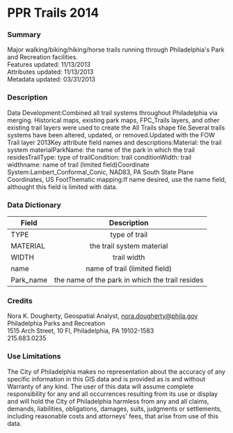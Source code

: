 # PPR Trails 2014

### Summary  

Major walking/biking/hiking/horse trails running through Philadelphia's Park and Recreation facilities.  
Features updated: 11/13/2013  
Attributes updated: 11/13/2013  
Metadata updated: 03/31/2013

### Description  

Data Development:Combined all trail systems throughout Philadelphia via merging. Historical maps, existing park maps, FPC_Trails layers, and other existing trail layers were used to create the All Trails shape file.Several trails systems have been altered, updated, or removed.Updated with the FOW Trail layer 2013Key attribute field names and descriptions:Material: the trail system materialParkName: the name of the park in which the trail residesTrailType: type of trailCondition: trail conditionWidth: trail widthname: name of trail (limited field)Coordinate System:Lambert_Conformal_Conic, NAD83, PA South State Plane Coordinates, US FootThematic mapping:If name desired, use the name field, althought this field is limited with data.  

### Data Dictionary

| Field | Description  
| ----- | :----------:  
| TYPE | type of trail 
| MATERIAL | the trail system material 
| WIDTH | trail width 
| name | name of trail (limited field) 
| Park_name | the name of the park in which the trail resides 


### Credits  

Nora K. Dougherty, Geospatial Analyst, nora.dougherty@phila.gov
Philadelphia Parks and Recreation  
1515 Arch Street, 10 Fl, Philadelphia, PA  19102-1583  
215.683.0235 

### Use Limitations  

The City of Philadelphia makes no representation about the accuracy of any specific information in this GIS data and is provided as is and without Warranty of any kind. The user of this data will assume complete responsibility for any and all occurrences resulting from its use or display and will hold the City of Philadelphia harmless from any and all claims, demands, liabilities, obligations, damages, suits, judgments or settlements, including reasonable costs and attorneys' fees, that arise from use of this data.